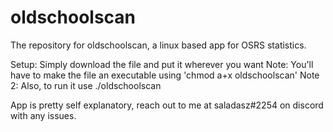 # oldschoolscan
The repository for oldschoolscan, a linux based app for OSRS statistics.

Setup: Simply download the file and put it wherever you want
Note: You'll have to make the file an executable using 'chmod a+x oldschoolscan'
Note 2: Also, to run it use ./oldschoolscan

App is pretty self explanatory, reach out to me at saladasz#2254 on discord with any issues.
